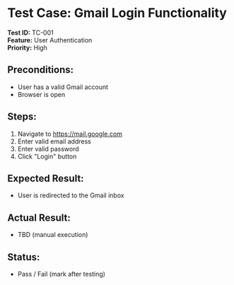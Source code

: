 # Test Case: Gmail Login Functionality

**Test ID:** TC-001  
**Feature:** User Authentication  
**Priority:** High

## Preconditions:
- User has a valid Gmail account
- Browser is open

## Steps:
1. Navigate to https://mail.google.com
2. Enter valid email address
3. Enter valid password
4. Click "Login" button

## Expected Result:
- User is redirected to the Gmail inbox

## Actual Result:
- TBD (manual execution)

## Status:
- Pass / Fail (mark after testing)

